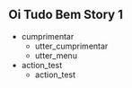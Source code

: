 ## Oi Tudo Bem Story 1
* cumprimentar
    - utter_cumprimentar
    - utter_menu
* action_test
    - action_test

